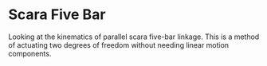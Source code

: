 # Scara Five Bar
Looking at the kinematics of parallel scara five-bar linkage. This is a method of actuating two degrees of freedom without needing linear motion components.
